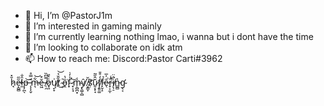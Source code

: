 - 👋 Hi, I’m @PastorJ1m
- 👀 I’m interested in gaming mainly
- 🌱 I’m currently learning nothing lmao, i wanna but i dont have the time
- 💞️ I’m looking to collaborate on idk atm
- 📫 How to reach me: Discord:Pastor Carti#3962



h̷̘̆̽e̶͙̺̻̋̋̕l̷̼̑̐p̶̗̪̖͝ ̵̨̨̨̬̆̿̊m̶͉͋͝ĕ̶͖͒ ̸̜̯̿͆̏o̷̟͈͗͛̎̕ų̸̞̞͗t̸̋̆̉͜͝ ̴͔͑ȍ̵̭̔͘f̴̛̟͐̒̇ ̷̟͔̘͠m̴̜̻̪͙̾ŷ̸̢̳̜̻ ̸͙̳̞̈̆ṩ̷̛͝ŭ̷̱͔͓̘̂̋̃f̸̧̱͈͚̒͒̄f̵̙̬̝̉ể̷̖͐̅r̵̟͕̼̩̅̾̚į̸̹̠̊̈͘n̵̻̻͛g̴̨̛͔

<!---
PastorJ1m/PastorJ1m is a ✨ special ✨ repository because its `README.md` (this file) appears on your GitHub profile.
You can click the Preview link to take a look at your changes.
--->
